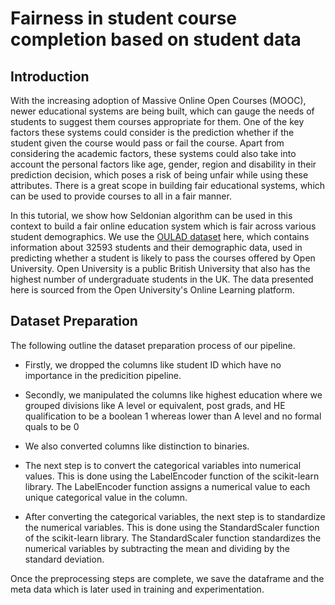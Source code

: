 # Fairness in student course completion based on student data

## Introduction

With the increasing adoption of Massive Online Open Courses (MOOC), newer educational systems are being built, which can gauge the needs of students to suggest them courses appropriate for them. One of the key factors these systems could consider is the prediction whether if the student given the course would pass or fail the course. Apart from considering the academic factors, these systems could also take into account the personal factors like age, gender, region and disability in their prediction decision, which poses a risk of being unfair while using these attributes. There is a great scope in building fair educational systems, which can be used to provide courses to all in a fair manner.

In this tutorial, we show how Seldonian algorithm can be used in this context to build a fair online education system which is fair across various student demographics. We use the [OULAD dataset](https://analyse.kmi.open.ac.uk/open_dataset) here, which contains information about 32593 students and their demographic data, used in predicting whether a student is likely to pass the courses offered by Open University. Open University is a public British University that also has the highest number of undergraduate students in the UK. The data presented here is sourced from the Open University's Online Learning platform.

## Dataset Preparation

The following outline the dataset preparation process of our pipeline. 

- Firstly, we dropped the columns like student ID which have no importance in the predicition pipeline. 
- Secondly, we manipulated the columns like highest education where we grouped divisions like A level or equivalent, post grads, and HE qualification to be a boolean 1 whereas lower than A level and no formal quals to be 0
- We also converted columns like distinction to binaries. 
- The next step is to convert the categorical variables into numerical values. This is done using the LabelEncoder function of the scikit-learn library. The LabelEncoder function assigns a numerical value to each unique categorical value in the column.

- After converting the categorical variables, the next step is to standardize the numerical variables. This is done using the StandardScaler function of the scikit-learn library. The StandardScaler function standardizes the numerical variables by subtracting the mean and dividing by the standard deviation.

Once the preprocessing steps are complete, we save the dataframe and the meta data which is later used in training and experimentation. 

